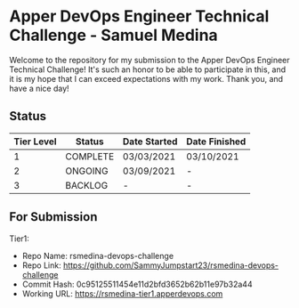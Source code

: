 # Apper DevOps Engineer Technical Challenge - Samuel Medina

Welcome to the repository for my submission to the Apper DevOps Engineer Technical Challenge! It's such an honor to be able to participate in this, and it is my hope that I can exceed expectations with my work. Thank you, and have a nice day!

## Status

| Tier Level |   Status   | Date Started | Date Finished |
| ---------- | ---------- | ------------ | ------------- |
|      1     |      COMPLETE      |      03/03/2021      |      03/10/2021      |
|      2     |      ONGOING      |          03/09/2021           |      -      |
|      3     |      BACKLOG      |          -           |      -      |

## For Submission

Tier1:
- Repo Name: rsmedina-devops-challenge
- Repo Link: https://github.com/SammyJumpstart23/rsmedina-devops-challenge
- Commit Hash: 0c95125511454e11d2bfd3652b62b11e97b32a44
- Working URL: https://rsmedina-tier1.apperdevops.com
